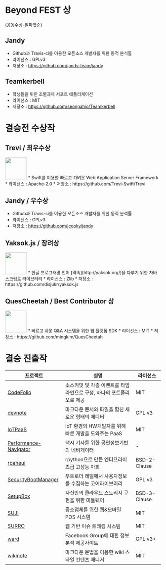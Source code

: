 # Beyond FEST 상
(공동수상-알파벳순)

## Jandy
* Github과 Travis-ci를 이용한 오픈소스 개발자를 위한 동적 분석툴
* 라이선스 : GPLv3
* 저장소 : https://github.com/jandy-team/jandy

## Teamkerbell
* 학생들을 위한 조별과제 서포트 애플리케이션
* 라이선스 : MIT
* 저장소 : https://github.com/seongahjo/Teamkerbell

# 결승전 수상작

## Trevi / 최우수상
<img src="http://me2.do/FyYrgxsG" height="70px">
* Swift를 이용한 빠르고 가벼운 Web Application Server Framework
* 라이선스 : Apache-2.0
* 저장소 : https://github.com/Trevi-Swift/Trevi

## Jandy / 우수상
* Github과 Travis-ci를 이용한 오픈소스 개발자를 위한 동적 분석툴
* 라이선스 : GPLv3
* 저장소 : https://github.com/jcooky/jandy

## Yaksok.js / 장려상
<img src="http://me2.do/xDiaO6zr" height="70px">
* 한글 프로그래밍 언어 [약속](http://yaksok.org/)을 다루기 위한 자바스크립트 라이브러리
* 라이선스 : Zlib
* 저장소 : https://github.com/disjukr/yaksok.js

## QuesCheetah / Best Contributor 상
<img src ="http://me2.do/FBd8vJS4" height="70px">
* 빠르고 쉬운 Q&A 시스템을 위한 웹 플랫폼 SDK
* 라이선스 : MIT
* 저장소 : https://github.com/mingkim/QuesCheetah

# 결승 진출작
프로젝트 | 설명 | 라이선스
----|----|----
[CodeFolio](https://github.com/LandvibeDev/codefolio)|소스커밋 및 각종 이벤트를 타임라인으로 구성, 하나의 포트폴리오로 제공|MIT
[devnote](https://github.com/KUflower/Devnote)|마크다운 문서와 파일을 합친 새로운 형태의 에디터|GPL v3
[IoTPaaS](https://github.com/nicholaskim94/iotpaas)|IoT 환경의 HW개발자를 위해 빠른 개발을 도와주는 PaaS|MIT
[Performance-Navigator](https://github.com/haeri56/Performance-Navigator)|택시 기사를 위한 공연정보기반의 네비게이터|-
[rpaheui](https://github.com/aheui/rpaheui)|rpython으로 만든 엔터프라이즈급 고성능 아희|BSD-2-Clause
[SecurityBootManager](https://github.com/IWillFindYou/SecurityBootManager)|부트로더 레벨에서 사용자정보를 수집하는 코어라이브러리|GPL v3
[SetupBox](https://github.com/maxtortime/SetupBox)|자신만의 클라우드 스토리지 구현을 위한 미들웨어|BSD-3-Clause
[SUJI](https://github.com/suji-korea/suji)|중소업체를 위한 웹&모바일 POS 시스템|MIT
[SURRO](https://github.com/Rumo-Arf/surro)|웹 기반 이슈 트래킹 시스템|MIT
[ward](https://github.com/egaoneko/ward)|Facebook Group에 대한 정보 분석 제공사이트|GPL v3+
[wikinote](http://github.com/bluemir/wikinote.git)|마크다운 문법을 이용한 wiki 스타일 컨텐츠 매니저|MIT
